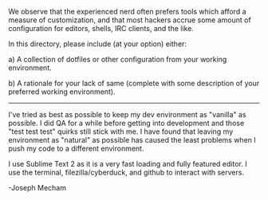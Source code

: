 We observe that the experienced nerd often prefers tools which afford a measure
of customization, and that most hackers accrue some amount of configuration for
editors, shells, IRC clients, and the like.

In this directory, please include (at your option) either:

  a) A collection of dotfiles or other configuration from your working
     environment.

  b) A rationale for your lack of same (complete with some description
     of your preferred working environment).

---------------------------------------------

I've tried as best as possible to keep my dev environment as "vanilla" as possible. I did QA for a while before getting into development and those "test test test" quirks still stick with me. I have found that leaving my environment as "natural" as possible has caused the least problems when I push my code to a different environment.

I use Sublime Text 2 as it is a very fast loading and fully featured editor. I use the terminal, filezilla/cyberduck, and github to interact with servers.

-Joseph Mecham